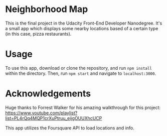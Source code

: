 # Neighborhood Map
This is the final project in the Udacity Front-End Developer Nanodegree. It's a small app which displays some nearby locations based of a certain type (in this case, pizza restaurants).

# Usage
To use this app, download or clone the repository, and run `npm install` within the directory. Then, run `npm start` and navigate to `localhost:3000`.

# Acknowledgements
Huge thanks to Forrest Walker for his amazing walkthrough for this project: https://www.youtube.com/playlist?list=PL4rQq4MQP1crXuPtruu_eijgOUUXhcUCP

This app utilizes the Foursquare API to load locations and info.
